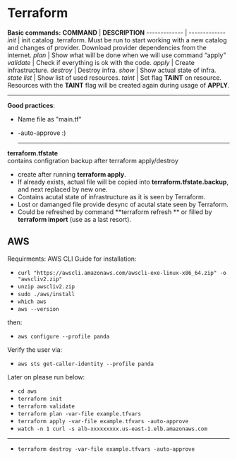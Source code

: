 # Terraform
**Basic commands:**
**COMMAND** | **DESCRIPTION**
------------- | -------------
_init_ | init catalog .terraform. Must be run to start working with a new catalog and changes of provider. Download provider dependencies from the internet.
_plan_ | Show what will be done when we will use command “apply”
_validate_ | Check if everything is ok with the code.
_apply_ | Create infrastructure.
_destroy_ | Destroy infra.
_show_ | Show actual state of infra.
_state list_ | Show list of used resources.
_taint <resource>_ | Set flag **TAINT** on resource. Resources with the **TAINT** flag will be created again during usage of **APPLY**.
  
  ----------------

**Good practices**:
- Name file as "main.tf"
- -auto-approve :)

  ----------------
 **terraform.tfstate**
  <br>contains configration backup after terraform apply/destroy
  - create after running **terraform apply**.
  - If already exists, actual file will be copied into **terraform.tfstate.backup**, and next replaced by new one.
  - Contains acutal state of infrastructure as it is seen by Terraform.
  - Lost or damanged file provide desync of acutal state seen by Terraform.
  - Could be refreshed by command **terraform refresh ** or filled by **terraform import** (use as a last resort).
  
  
## AWS

Requirments:
AWS CLI
Guide for installation:
* `curl "https://awscli.amazonaws.com/awscli-exe-linux-x86_64.zip" -o "awscliv2.zip"`
* `unzip awscliv2.zip`
* `sudo ./aws/install`
* `which aws`
* `aws --version`

then:

* `aws configure --profile panda`

Verify the user via:
* `aws sts get-caller-identity --profile panda`


Later on please run below:
* `cd aws`
* `terraform init`
* `terraform validate`
* `terraform plan -var-file example.tfvars`
* `terraform apply -var-file example.tfvars -auto-approve`
* `watch -n 1 curl -s alb-xxxxxxxxx.us-east-1.elb.amazonaws.com`
---
* `terraform destroy -var-file example.tfvars -auto-approve`